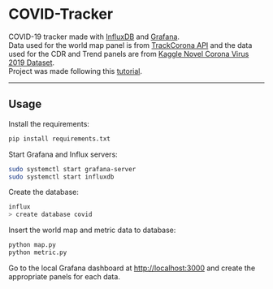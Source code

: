 # COVID-Tracker 

COVID-19 tracker made with [InfluxDB](https://www.influxdata.com/) and [Grafana](https://grafana.com/).  
Data used for the world map panel is from [TrackCorona API](https://www.trackcorona.live/api) and the data used for the CDR and Trend panels are from 
[Kaggle Novel Corona Virus 2019 Dataset](https://www.kaggle.com/sudalairajkumar/novel-corona-virus-2019-dataset?select=covid_19_data.csv).  
Project was made following this [tutorial](https://www.youtube.com/watch?v=CSzxHBlVkRw&ab_channel=techwithshakul).

----------------------------------------
## Usage
Install the requirements:
```sh
pip install requirements.txt
```

Start Grafana and Influx servers:
```sh
sudo systemctl start grafana-server
sudo systemctl start influxdb
```

Create the database:
```sh
influx
> create database covid
```

Insert the world map and metric data to database:
```sh
python map.py
python metric.py
```

Go to the local Grafana dashboard at [http://localhost:3000](http://localhost:3000) and create the appropriate panels for each data.

